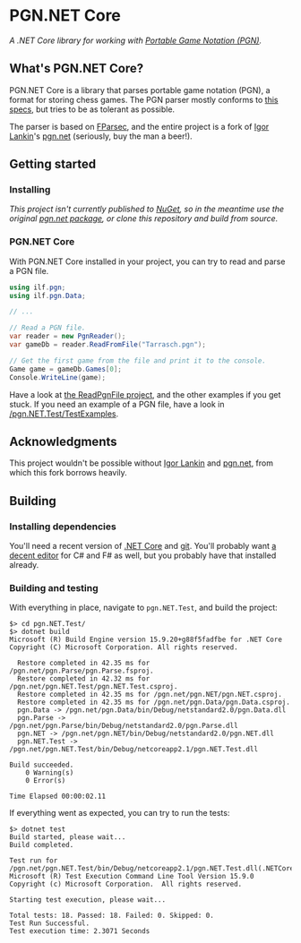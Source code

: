 PGN.NET Core
============
_A .NET Core library for working with [Portable Game Notation (PGN)](http://en.wikipedia.org/wiki/Portable_Game_Notation)._

What's PGN.NET Core?
--------------------
PGN.NET Core is a library that parses portable game notation (PGN), a format for storing chess games. The PGN parser mostly conforms to [this specs](http://www.saremba.de/chessgml/standards/pgn/pgn-complete.htm), but tries to be as tolerant as possible.

The parser is based on [FParsec](http://www.quanttec.com/fparsec/), and the entire project is a fork of [Igor Lankin](https://github.com/iigorr)'s [pgn.net](https://github.com/iigorr/pgn.net) (seriously, buy the man a beer!).

Getting started
---------------

### Installing
_This project isn't currently published to [NuGet](https://www.nuget.org/), so in the meantime use the original [pgn.net package](https://www.nuget.org/packages/pgn.NET/), or clone this repository and build from source._

### PGN.NET Core
With PGN.NET Core installed in your project, you can try to read and parse a PGN file.

```csharp
using ilf.pgn;
using ilf.pgn.Data;

// ...

// Read a PGN file.
var reader = new PgnReader();
var gameDb = reader.ReadFromFile("Tarrasch.pgn");

// Get the first game from the file and print it to the console.
Game game = gameDb.Games[0];
Console.WriteLine(game);
```

Have a look at [the ReadPgnFile project](/examples/ReadPgnFile), and the other examples if you get stuck. If you need an example of a PGN file, have a look in [/pgn.NET.Test/TestExamples](/pgn.NET.Test/TestExamples).

Acknowledgments
---------------
This project wouldn't be possible without [Igor Lankin](https://github.com/iigorr) and [pgn.net](https://github.com/iigorr/pgn.net), from which this fork borrows heavily.

Building
--------
### Installing dependencies
You'll need a recent version of [.NET Core](https://dotnet.microsoft.com/download) and [git](https://git-scm.com/downloads). You'll probably want [a decent editor](https://code.visualstudio.com/) for C# and F# as well, but you probably have that installed already.

### Building and testing
With everything in place, navigate to `pgn.NET.Test`, and build the project:
```shell
$> cd pgn.NET.Test/
$> dotnet build
Microsoft (R) Build Engine version 15.9.20+g88f5fadfbe for .NET Core
Copyright (C) Microsoft Corporation. All rights reserved.

  Restore completed in 42.35 ms for /pgn.net/pgn.Parse/pgn.Parse.fsproj.
  Restore completed in 42.32 ms for /pgn.net/pgn.NET.Test/pgn.NET.Test.csproj.
  Restore completed in 42.35 ms for /pgn.net/pgn.NET/pgn.NET.csproj.
  Restore completed in 42.35 ms for /pgn.net/pgn.Data/pgn.Data.csproj.
  pgn.Data -> /pgn.net/pgn.Data/bin/Debug/netstandard2.0/pgn.Data.dll
  pgn.Parse -> /pgn.net/pgn.Parse/bin/Debug/netstandard2.0/pgn.Parse.dll
  pgn.NET -> /pgn.net/pgn.NET/bin/Debug/netstandard2.0/pgn.NET.dll
  pgn.NET.Test -> /pgn.net/pgn.NET.Test/bin/Debug/netcoreapp2.1/pgn.NET.Test.dll

Build succeeded.
    0 Warning(s)
    0 Error(s)

Time Elapsed 00:00:02.11
```

If everything went as expected, you can try to run the tests:
```shell
$> dotnet test
Build started, please wait...
Build completed.

Test run for /pgn.net/pgn.NET.Test/bin/Debug/netcoreapp2.1/pgn.NET.Test.dll(.NETCoreApp,Version=v2.1)
Microsoft (R) Test Execution Command Line Tool Version 15.9.0
Copyright (c) Microsoft Corporation.  All rights reserved.

Starting test execution, please wait...

Total tests: 18. Passed: 18. Failed: 0. Skipped: 0.
Test Run Successful.
Test execution time: 2.3071 Seconds
```
